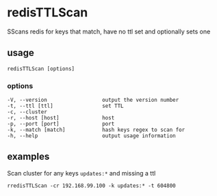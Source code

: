 # redisTTLScan
SScans redis for keys that match, have no ttl set and optionally sets one

## usage

`redisTTLScan [options]`

### options

    -V, --version                  output the version number
    -t, --ttl [ttl]                set TTL
    -c, --cluster
    -r, --host [host]              host
    -p, --port [port]              port
    -k, --match [match]            hash keys regex to scan for
    -h, --help                     output usage information

## examples

Scan cluster for any keys `updates:*` and missing a ttl

`rredisTTLScan -cr 192.168.99.100 -k updates:* -t 604800`
